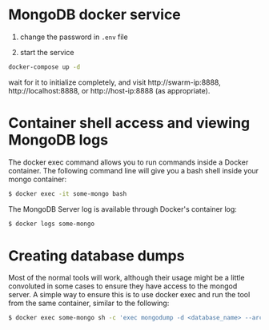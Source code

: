 # MongoDB docker service

1. change the password in `.env` file

2. start the service

```sh
docker-compose up -d
```

wait for it to initialize completely, and visit http://swarm-ip:8888, http://localhost:8888, or http://host-ip:8888 (as appropriate).

# Container shell access and viewing MongoDB logs

The docker exec command allows you to run commands inside a Docker container. The following command line will give you a bash shell inside your mongo container:

```sh
$ docker exec -it some-mongo bash
```
The MongoDB Server log is available through Docker's container log:

```sh
$ docker logs some-mongo
```

# Creating database dumps

Most of the normal tools will work, although their usage might be a little convoluted in some cases to ensure they have access to the mongod server. A simple way to ensure this is to use docker exec and run the tool from the same container, similar to the following:

```sh
$ docker exec some-mongo sh -c 'exec mongodump -d <database_name> --archive' > /some/path/on/your/host/all-collections.archive
```